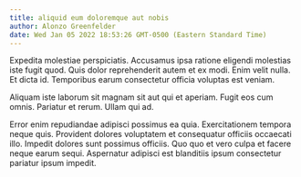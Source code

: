 ```yaml
---
title: aliquid eum doloremque aut nobis
author: Alonzo Greenfelder
date: Wed Jan 05 2022 18:53:26 GMT-0500 (Eastern Standard Time)
---
```

Expedita molestiae perspiciatis. Accusamus ipsa ratione eligendi molestias iste fugit quod. Quis dolor reprehenderit autem et ex modi. Enim velit nulla. Et dicta id. Temporibus earum consectetur officia voluptas est veniam.

 Aliquam iste laborum sit magnam sit aut qui et aperiam. Fugit eos cum omnis. Pariatur et rerum. Ullam qui ad.

 Error enim repudiandae adipisci possimus ea quia. Exercitationem tempora neque quis. Provident dolores voluptatem et consequatur officiis occaecati illo. Impedit dolores sunt possimus officiis. Quo quo et vero culpa et facere neque earum sequi. Aspernatur adipisci est blanditiis ipsum consectetur pariatur ipsum impedit.